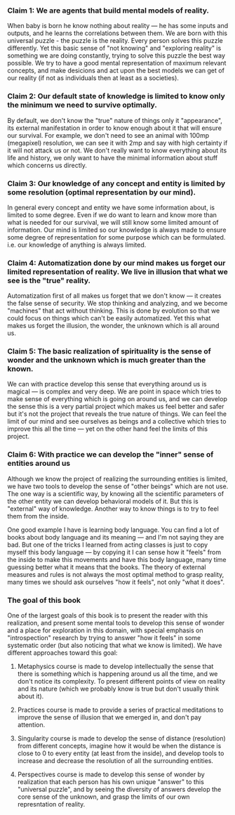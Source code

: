 ### Claim 1: We are agents that build mental models of reality. 

When baby is born he know nothing about reality — he has some inputs and outputs, and he learns the correlations between them. We are born with this universal puzzle - the puzzle is the reality. Every person solves this puzzle differently. Yet this basic sense of "not knowing" and "exploring reality" is something we are doing constantly, trying to solve this puzzle the best way possible. We try to have a good mental representation of maximum relevant concepts, and make desicions and act upon the best models we can get of our reality (if not as individuals then at least as a societies). 

### Claim 2: Our default state of knowledge is limited to know only the minimum we need to survive optimally. 

By default, we don't know the "true" nature of things only it "appearance", its external manifestation in order to know enough about it that will ensure our survival. For example, we don't need to see an animal with 100mp (megapixel) resolution, we can see it with 2mp and say with high certainty if it will not attack us or not. We don't really want to know everything about its life and history, we only want to have the minimal information about stuff which concerns us directly. 

### Claim 3: Our knowledge of any concept and entity is limited by some resolution (optimal representation by our mind). 

In general every concept and entity we have some information about, is limited to some degree. Even if we do want to learn and know more than what is needed for our survival, we will still know some limited amount of information. Our mind is limited so our knowledge is always made to ensure some degree of representation for some purpose which can be formulated. i.e. our knowledge of anything is always limited. 

### Claim 4: Automatization done by our mind makes us forget our limited representation of reality. We live in illusion that what we see is the "true" reality. 

Automatization first of all makes us forget that we don't know — it creates the false sense of security. We stop thinking and analyzing, and we become "machines" that act without thinking. This is done by evolution so that we could focus on things which can't be easily automatized. Yet this what makes us forget the illusion, the wonder, the unknown which is all around us. 

### Claim 5: The basic realization of spirituality is the sense of wonder and the unknown which is much greater than the known.

We can with practice develop this sense that everything around us is magical — is complex and very deep. We are point in space which tries to make sense of everything which is going on around us, and we can develop the sense this is a very partial project which makes us feel better and safer but it's not the project that reveals the true nature of things. We can feel the limit of our mind and see ourselves as beings and a collective which tries to improve this all the time — yet on the other hand feel the limits of this project. 

### Claim 6: With practice we can develop the "inner" sense of entities around us

Although we know the project of realizing the surrounding entities is limited, we have two tools to develop the sense of "other beings" which are not use. The one way is a scientific way, by knowing all the scientific parameters of the other entity we can develop behavioral models of it. But this is "external" way of knowledge. Another way to know things is to try to feel them from the inside. 

One good example I have is learning body language. You can find a lot of books about body language and its meaning — and I'm not saying they are bad. But one of the tricks I learned from acting classes is just to copy myself this body language — by copying it I can sense how it "feels" from the inside to make this movements and have this body language, many time guessing better what it means that the books. The theory of external measures and rules is not always the most optimal method to grasp reality, many times we should ask ourselves "how it feels", not only "what it does". 

### The goal of this book

One of the largest goals of this book is to present the reader with this realization, and present some mental tools to develop this sense of wonder and a place for exploration in this domain, with special emphasis on "introspection" research by trying to answer "how it feels" in some systematic order (but also noticing that what we know is limited). We have different approaches toward this goal: 

1. Metaphysics course is made to develop intellectually the sense that there is something which is happening around us all the time, and we don't notice its complexity. To present different points of view on reality and its nature (which we probably know is true but don't usually think about it). 

2. Practices course is made to provide a series of practical meditations to improve the sense of illusion that we emerged in, and don't pay attention. 

3. Singularity course is made to develop the sense of distance (resolution) from different concepts, imagine how it would be when the distance is close to 0 to every entity (at least from the inside), and develop tools to increase and decrease the resolution of all the surrounding entities. 

4. Perspectives course is made to develop this sense of wonder by realization that each person has his own unique "answer" to this "universal puzzle", and by seeing the diversity of answers develop the core sense of the unknown, and grasp the limits of our own represntation of reality.  
